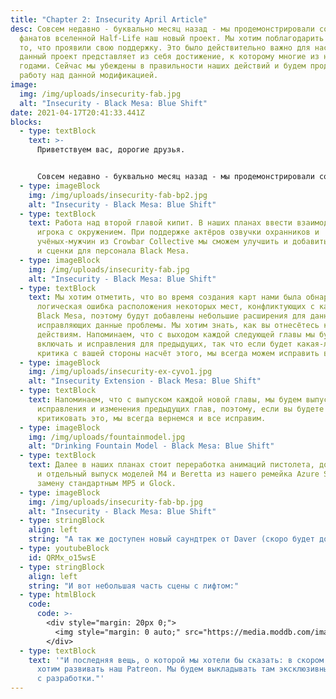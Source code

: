 ```yaml
---
title: "Chapter 2: Insecurity April Article"
desc: Совсем недавно - буквально месяц назад - мы продемонстрировали сообществу
  фанатов вселенной Half-Life наш новый проект. Мы хотим поблагодарить вас за
  то, что проявили свою поддержку. Это было действительно важно для нас, ведь
  данный проект представляет из себя достижение, к которому многие из нас шли
  годами. Сейчас мы убеждены в правильности наших действий и будем продолжать
  работу над данной модификацией.
image:
  img: /img/uploads/insecurity-fab.jpg
  alt: "Insecurity - Black Mesa: Blue Shift"
date: 2021-04-17T20:41:33.441Z
blocks:
  - type: textBlock
    text: >-
      Приветствуем вас, дорогие друзья.


      Совсем недавно - буквально месяц назад - мы продемонстрировали сообществу фанатов вселенной Half-Life наш новый проект. Мы хотим поблагодарить вас за то, что проявили свою поддержку. Это было действительно важно для нас, ведь данный проект представляет из себя достижение, к которому многие из нас шли годами. Сейчас мы убеждены в правильности наших действий и будем продолжать работу над данной модификацией.
  - type: imageBlock
    img: /img/uploads/insecurity-fab-bp2.jpg
    alt: "Insecurity - Black Mesa: Blue Shift"
  - type: textBlock
    text: Работа над второй главой кипит. В наших планах ввести взаимодействие
      игрока с окружением. При поддержке актёров озвучки охранников и
      учёных-мужчин из Crowbar Collective мы сможем улучшить и добавить диалоги
      и сценки для персонала Black Mesa.
  - type: imageBlock
    img: /img/uploads/insecurity-fab.jpg
    alt: "Insecurity - Black Mesa: Blue Shift"
  - type: textBlock
    text: Мы хотим отметить, что во время создания карт нами была обнаружена
      логическая ошибка расположения некоторых мест, конфликтующих с картами
      Black Mesa, поэтому будут добавлены небольшие расширения для данных мест,
      исправляющих данные проблемы. Мы хотим знать, как вы отнесётесь к подобным
      действиям. Напоминаем, что с выходом каждой следующей главы мы будем
      включать и исправления для предыдущих, так что если будет какая-либо
      критика с вашей стороны насчёт этого, мы всегда можем исправить всё.
  - type: imageBlock
    img: /img/uploads/insecurity-ex-cyvo1.jpg
    alt: "Insecurity Extension - Black Mesa: Blue Shift"
  - type: textBlock
    text: Напоминаем, что с выпуском каждой новой главы, мы будем выпускать
      исправления и изменения предыдущих глав, поэтому, если вы будете
      критиковать это, мы всегда вернемся и все исправим.
  - type: imageBlock
    img: /img/uploads/fountainmodel.jpg
    alt: "Drinking Fountain Model - Black Mesa: Blue Shift"
  - type: textBlock
    text: Далее в наших планах стоит переработка анимаций пистолета, доработка меню,
      и отдельный выпуск моделей M4 и Beretta из нашего ремейка Azure Sheep на
      замену стандартным MP5 и Glock.
  - type: imageBlock
    img: /img/uploads/insecurity-fab-bp.jpg
    alt: "Insecurity - Black Mesa: Blue Shift"
  - type: stringBlock
    align: left
    string: "А так же доступен новый саундтрек от Daver (скоро будет доступен):"
  - type: youtubeBlock
    id: QRMx_o15wsE
  - type: stringBlock
    align: left
    string: "И вот небольшая часть сцены с лифтом:"
  - type: htmlBlock
    code:
      code: >-
        <div style="margin: 20px 0;">
          <img style="margin: 0 auto;" src="https://media.moddb.com/images/members/5/4214/4213492/profile/bselevfix.gif" alt="Insecurity - Black Mesa: Blue Shift" title="Insecurity - Black Mesa: Blue Shift" width="452" height="254">
        </div> 
  - type: textBlock
    text: '"И последняя вещь, о которой мы хотели бы сказать: в скором времени мы
      хотим развивать наш Patreon. Мы будем выкладывать там эксклюзивный контент
      с разработки."'
---
```

